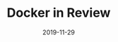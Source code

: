 ---
layout: post
title: "Docker in Review"
description: "Docker, teknologi virtualisasi terbaru yang menjanjikan kemudahan dalam development environment dan keseragaman environment development dan production. Tulisan ini akan memberikan review singkat mengenai Docker"
date: 2019-11-29
categories: [tutorial]
tags: [technology, docker, infrastructure, in-review]
comments: true
share: true
hidden: true
---